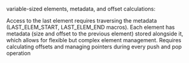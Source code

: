 variable-sized elements, metadata, and offset calculations:

Access to the last element requires traversing the metadata (LAST_ELEM_START, LAST_ELEM_END macros).
Each element has metadata (size and offset to the previous element) stored alongside it, which allows for flexible but complex element management.
Requires calculating offsets and managing pointers during every push and pop operation